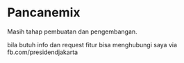 # Pancanemix
  Masih tahap pembuatan dan pengembangan.
  
  bila butuh info dan request fitur bisa menghubungi saya via fb.com/presidendjakarta
  
  
